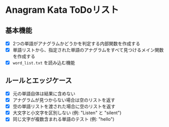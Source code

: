 # Anagram Kata ToDoリスト

## 基本機能
- [x] 2つの単語がアナグラムかどうかを判定する内部関数を作成する
- [x] 単語リストから、指定された単語のアナグラムをすべて見つけるメイン関数を作成する
- [x] `word_list.txt` を読み込む機能

## ルールとエッジケース
- [x] 元の単語自体は結果に含めない
- [x] アナグラムが見つからない場合は空のリストを返す
- [x] 空の単語リストを渡された場合に空のリストを返す
- [x] 大文字と小文字を区別しない (例: "Listen" と "silent")
- [x] 同じ文字が複数含まれる単語のテスト (例: "hello")
